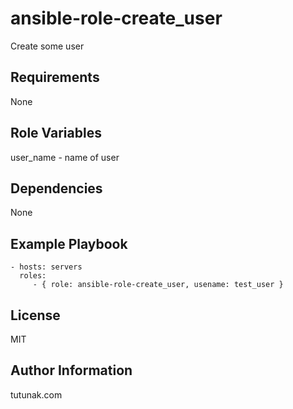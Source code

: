 ansible-role-create_user
=========

Create some user

Requirements
------------

None

Role Variables
--------------

user_name - name of user

Dependencies
------------

None

Example Playbook
----------------


    - hosts: servers
      roles:
         - { role: ansible-role-create_user, usename: test_user }

License
-------

MIT

Author Information
------------------

tutunak.com

